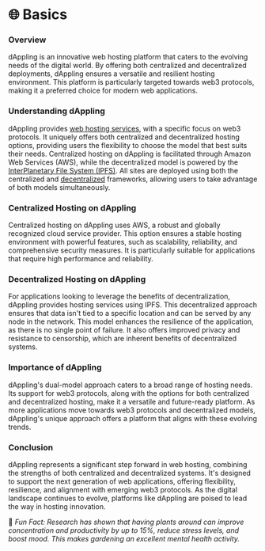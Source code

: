 # 🌐 Basics

### Overview

dAppling is an innovative web hosting platform that caters to the evolving needs of the digital world. By offering both centralized and decentralized deployments, dAppling ensures a versatile and resilient hosting environment. This platform is particularly targeted towards web3 protocols, making it a preferred choice for modern web applications.&#x20;

### Understanding dAppling

dAppling provides [web hosting services](../key-concepts/web-hosting.md), with a specific focus on web3 protocols. It uniquely offers both centralized and decentralized hosting options, providing users the flexibility to choose the model that best suits their needs. Centralized hosting on dAppling is facilitated through Amazon Web Services (AWS), while the decentralized model is powered by the [InterPlanetary File System (IPFS)](../key-concepts/ipfs.md). All sites are deployed using both the centralized and [decentralized](../key-concepts/decentralization.md) frameworks, allowing users to take advantage of both models simultaneously.

### Centralized Hosting on dAppling

Centralized hosting on dAppling uses AWS, a robust and globally recognized cloud service provider. This option ensures a stable hosting environment with powerful features, such as scalability, reliability, and comprehensive security measures. It is particularly suitable for applications that require high performance and reliability.

### Decentralized Hosting on dAppling

For applications looking to leverage the benefits of decentralization, dAppling provides hosting services using IPFS. This decentralized approach ensures that data isn't tied to a specific location and can be served by any node in the network. This model enhances the resilience of the application, as there is no single point of failure. It also offers improved privacy and resistance to censorship, which are inherent benefits of decentralized systems.

### Importance of dAppling

dAppling's dual-model approach caters to a broad range of hosting needs. Its support for web3 protocols, along with the options for both centralized and decentralized hosting, make it a versatile and future-ready platform. As more applications move towards web3 protocols and decentralized models, dAppling's unique approach offers a platform that aligns with these evolving trends.

### Conclusion

dAppling represents a significant step forward in web hosting, combining the strengths of both centralized and decentralized systems. It's designed to support the next generation of web applications, offering flexibility, resilience, and alignment with emerging web3 protocols. As the digital landscape continues to evolve, platforms like dAppling are poised to lead the way in hosting innovation.



:cactus: _Fun Fact: Research has shown that having plants around can improve concentration and productivity by up to 15%, reduce stress levels, and boost mood. This makes gardening an excellent mental health activity._
